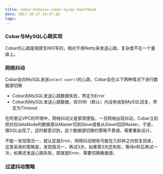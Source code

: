 ```yaml
---
title: Cobar-Enhance-cobar-mysql-heartbeat
date: 2017-10-27 14:37:10
tags:
---
```



### Cobar与MySQL心跳实现

Cobar的心跳是用原生NIO写的，相对于用Netty来发送心跳，复杂度不在一个量级上。

### 网络抖动

Cobar会向MySQL发送`select user()`的心跳，Cobar会在以下两种情况下进行数据源切换
* Cobar向MySQL发送心跳数据失败，界定为Error
* Cobar向MySQL发送心跳数据，但30秒（默认）内没有收到MySQL回复，界定为Timeout

在阿里云VPC的环境中，网络抖动又是家常便饭，一旦网络出现抖动，Cobar立刻把对应dataNode的数据源从Master切到Slave或者从Slave切回Master，于是，慢SQL出现了。这时都意识到，这个数据源切换的策略不靠谱，需要重新设计。

不能一发现情况一，就认定是Error，网络抖动很有可能在几秒钟之内恢复回来，这里采用的策略是，发现情况一，再试3次，如果第3次还失败，等待n秒后再试一次，如果还发送心跳失败，那就是Error，需要切换数据源。

### 过滤抖动策略
